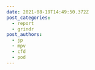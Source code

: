 ```yaml
---
date: 2021-08-19T14:49:50.372Z
post_categories:
  - report
  - grindr
post_authors:
  - jp
  - mpv
  - cfd
  - pod
---
```

